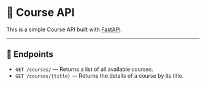# 📘 Course API

This is a simple Course API built with [FastAPI](https://fastapi.tiangolo.com/).

---

## 🚀 Endpoints

- `GET /courses/` — Returns a list of all available courses.
- `GET /courses/{title}` — Returns the details of a course by its title.